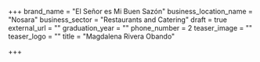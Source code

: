 +++
brand_name = "El Señor es Mi Buen Sazón"
business_location_name = "Nosara"
business_sector = "Restaurants and Catering"
draft = true
external_url = ""
graduation_year = ""
phone_number = 2
teaser_image = ""
teaser_logo = ""
title = "Magdalena Rivera Obando"

+++
